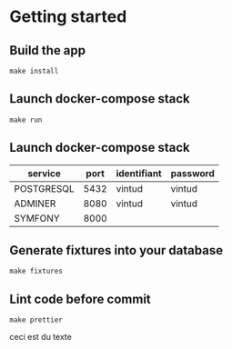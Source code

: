 # Getting started

## Build the app

```
make install
```

## Launch docker-compose stack

```
make run
```

## Launch docker-compose stack

| service    | port | identifiant | password |
|------------|------|-------------|----------|
| POSTGRESQL | 5432 | vintud      | vintud   |
| ADMINER    | 8080 | vintud      | vintud   |
| SYMFONY    | 8000 |             |          |

## Generate fixtures into your database

```
make fixtures
```

## Lint code before commit

```
make prettier
```

ceci est du texte
